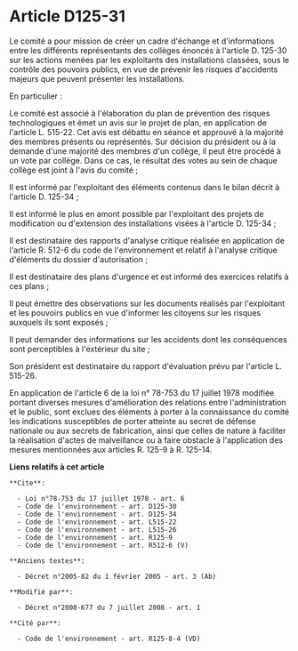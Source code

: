 # Article D125-31

Le comité a pour mission de créer un cadre d'échange et d'informations entre les différents représentants des collèges
énoncés à l'article D. 125-30 sur les actions menées par les exploitants des installations classées, sous le contrôle des
pouvoirs publics, en vue de prévenir les risques d'accidents majeurs que peuvent présenter les installations. 

En particulier : 

Le comité est associé à l'élaboration du plan de prévention des risques technologiques et émet un avis sur le projet de plan,
en application de l'article L. 515-22. Cet avis est débattu en séance et approuvé à la majorité des membres présents ou
représentés. Sur décision du président ou à la demande d'une majorité des membres d'un collège, il peut être procédé à un
vote par collège. Dans ce cas, le résultat des votes au sein de chaque collège est joint à l'avis du comité ; 

Il est informé par l'exploitant des éléments contenus dans le bilan décrit à l'article D. 125-34 ; 

Il est informé le plus en amont possible par l'exploitant des projets de modification ou d'extension des installations visées
à l'article D. 125-34 ; 

Il est destinataire des rapports d'analyse critique réalisée en application de l'article R. 512-6 du code de l'environnement
et relatif à l'analyse critique d'éléments du dossier d'autorisation ; 

Il est destinataire des plans d'urgence et est informé des exercices relatifs à ces plans ; 

Il peut émettre des observations sur les documents réalisés par l'exploitant et les pouvoirs publics en vue d'informer les
citoyens sur les risques auxquels ils sont exposés ; 

Il peut demander des informations sur les accidents dont les conséquences sont perceptibles à l'extérieur du site ; 

Son président est destinataire du rapport d'évaluation prévu par l'article L. 515-26. 

En application de l'article 6 de la loi n° 78-753 du 17 juillet 1978 modifiée portant diverses mesures d'amélioration des
relations entre l'administration et le public, sont exclues des éléments à porter à la connaissance du comité les indications
susceptibles de porter atteinte au secret de défense nationale ou aux secrets de fabrication, ainsi que celles de nature à
faciliter la réalisation d'actes de malveillance ou à faire obstacle à l'application des mesures mentionnées aux articles R.
125-9 à R. 125-14.

**Liens relatifs à cet article**

	**Cite**:

	  - Loi n°78-753 du 17 juillet 1978 - art. 6
	  - Code de l'environnement - art. D125-30
	  - Code de l'environnement - art. D125-34
	  - Code de l'environnement - art. L515-22
	  - Code de l'environnement - art. L515-26
	  - Code de l'environnement - art. R125-9
	  - Code de l'environnement - art. R512-6 (V)

	**Anciens textes**:

	  - Décret n°2005-82 du 1 février 2005 - art. 3 (Ab)

	**Modifié par**:

	  - Décret n°2008-677 du 7 juillet 2008 - art. 1

	**Cité par**:

	  - Code de l'environnement - art. R125-8-4 (VD)
